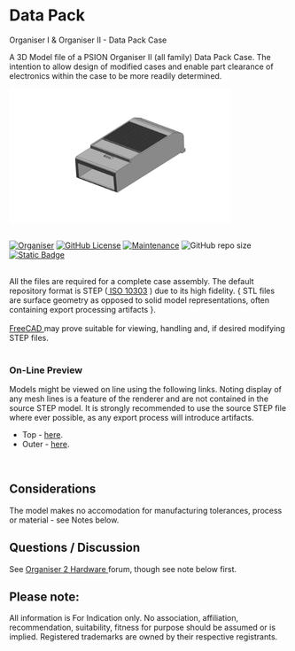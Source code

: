 # Data Pack
Organiser I & Organiser II - Data Pack Case

A 3D Model file of a PSION Organiser II (all family) Data Pack Case. The intention to allow design of modified cases and enable part clearance of electronics within the case to be more readily determined.

<div align="center">
  <div style="display: flex; align-items: flex-start;">
  <img src="https://github.com/nofitnessforpurpose/DataPak/blob/main/images/2024-08-10%20-%20Data%20Pak%20Case%2001.png?raw=true" width="400px" alt="PSION Organiser II Top Slot Case. Image copyright (c) 10 August 2024 nofitnessforpurpose All Rights Reserved">
  </div>
</div>
<BR>

[![Organiser](https://img.shields.io/badge/gadget-Organiser_II-blueviolet.svg?%3D&style=flat-square)]([https://en.wikipedia.org/wiki/Psion_Organiser])
[![GitHub License](https://img.shields.io/github/license/nofitnessforpurpose/DataPak?style=flat-square)](https://github.com/nofitnessforpurpose/DataPak/blob/main/LICENSE) 
[![Maintenance](https://img.shields.io/badge/maintained%3F-yes-green.svg?style=flat-square)](https://github.com/nofitnessforpurpose/DataPak/graphs/commit-activity)
![GitHub repo size](https://img.shields.io/github/repo-size/nofitnessforpurpose/DataPak?style=flat-square)
[![Static Badge](https://img.shields.io/badge/format-STEP%20Solid%20Model-blue?style=flat-square)](https://en.wikipedia.org/wiki/ISO_10303)

<br>  
All the files are required for a complete case assembly. The default repository format is STEP (<a target="_blank" rel="noopener noreferrer" href="https://en.wikipedia.org/wiki/ISO_10303"> ISO 10303</a> ) due to its high fidelity.  { STL files are surface geometry as opposed to solid model representations, often containing export processing artifacts }. <br>  
<br>  
<a target="_blank" rel="noopener noreferrer" href="https://www.freecad.org/" > FreeCAD </a> may prove suitable for viewing, handling and, if desired modifying STEP files.
<br>
<br>

### On-Line Preview   
Models might be viewed on line using the following links. Noting display of any mesh lines is a feature of the renderer and are not contained in the source STEP model. It is strongly recommended to use the source STEP file where ever possible, as any export process will introduce artifacts.  
 - Top - <a target="_blank" href="https://3dviewer.net/#model=https://github.com/nofitnessforpurpose/DataPak/blob/main/Top-Cover%2001.stp">here</a>.  
 - Outer - <a target="_blank" href="https://3dviewer.net/#model=https://github.com/nofitnessforpurpose/DataPak/blob/main/Outer%2001.stp">here</a>.  
 
<BR>

## Considerations
The model makes no accomodation for manufacturing tolerances, process or material - see Notes below. 

## Questions / Discussion
See <a target="_blank" rel="noopener noreferrer" href="https://www.organiser2.com/"> Organiser 2 Hardware </a> forum, though see note below first.

## Please note:  
All information is For Indication only.
No association, affiliation, recommendation, suitability, fitness for purpose should be assumed or is implied.
Registered trademarks are owned by their respective registrants.
